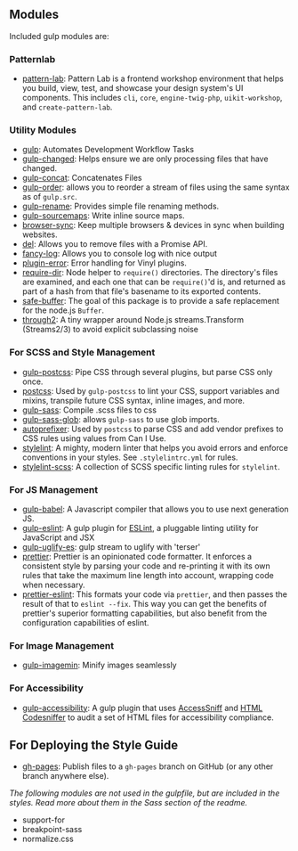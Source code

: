 ## Modules
Included gulp modules are:

### Patternlab
* [pattern-lab](https://patternlab.io/): Pattern Lab is a frontend workshop environment that helps you build, view, test, and showcase your design system's UI components. This includes `cli`, `core`, `engine-twig-php`, `uikit-workshop`, and `create-pattern-lab`.

### Utility Modules
* [gulp](https://www.npmjs.com/package/gulp): Automates Development Workflow Tasks
* [gulp-changed](https://www.npmjs.com/package/gulp-changed): Helps ensure we are only processing files that have changed. 
* [gulp-concat](https://www.npmjs.com/package/gulp-concat): Concatenates Files
* [gulp-order](https://www.npmjs.com/package/gulp-order): allows you to reorder a stream of files using the same syntax as of `gulp.src`.
* [gulp-rename](https://www.npmjs.com/package/gulp-rename): Provides simple file renaming methods.
* [gulp-sourcemaps](https://www.npmjs.com/package/gulp-sourcemaps): Write inline source maps.
* [browser-sync](https://www.npmjs.com/package/browser-sync): Keep multiple browsers & devices in sync when building websites.
* [del](https://www.npmjs.com/package/del): Allows you to remove files with a Promise API.
* [fancy-log](https://www.npmjs.com/package/fancylog): Allows you to console log with nice output
* [plugin-error](https://www.npmjs.com/package/plugin-error): Error handling for Vinyl plugins.
* [require-dir](https://www.npmjs.com/package/require-dir): Node helper to `require()` directories. The directory's files are examined, and each one that can be `require()`'d is, and returned as part of a hash from that file's basename to its exported contents.
* [safe-buffer](https://www.npmjs.com/package/safe-buffer): The goal of this package is to provide a safe replacement for the node.js `Buffer`.
* [through2](https://www.npmjs.com/package/through2): A tiny wrapper around Node.js streams.Transform (Streams2/3) to avoid explicit subclassing noise

### For SCSS and Style Management
* [gulp-postcss](https://www.npmjs.com/package/gulp-postcss): Pipe CSS through several plugins, but parse CSS only once.
* [postcss](https://www.npmjs.com/package/postcss): Used by `gulp-postcss` to lint your CSS, support variables and mixins, transpile future CSS syntax, inline images, and more.
* [gulp-sass](https://www.npmjs.com/package/gulp-sass): Compile .scss files to css
* [gulp-sass-glob](https://www.npmjs.com/package/gulp-sass-glob): allows `gulp-sass` to use glob imports.
* [autoprefixer](https://www.npmjs.com/package/autoprefixer): Used by `postcss` to parse CSS and add vendor prefixes to CSS rules using values from Can I Use.
* [stylelint](https://www.npmjs.com/package/stylelint): A mighty, modern linter that helps you avoid errors and enforce conventions in your styles. See `.stylelintrc.yml` for rules.
* [stylelint-scss](https://www.npmjs.com/package/stylelint-scss): A collection of SCSS specific linting rules for `stylelint`.

### For JS Management
* [gulp-babel](https://www.npmjs.com/package/gulp-babel): A Javascript compiler that allows you to use next generation JS.
* [gulp-eslint](https://www.npmjs.com/package/gulp-eslint): A gulp plugin for [ESLint](https://eslint.org/), a pluggable linting utility for JavaScript and JSX
* [gulp-uglify-es](https://www.npmjs.com/package/gulp-uglify-es): gulp stream to uglify with 'terser'
* [prettier](https://www.npmjs.com/package/prettier): Prettier is an opinionated code formatter. It enforces a consistent style by parsing your code and re-printing it with its own rules that take the maximum line length into account, wrapping code when necessary.
* [prettier-eslint](https://www.npmjs.com/package/prettier-eslint): This formats your code via `prettier`, and then passes the result of that to `eslint --fix`. This way you can get the benefits of prettier's superior formatting capabilities, but also benefit from the configuration capabilities of eslint.

### For Image Management
* [gulp-imagemin](https://www.npmjs.com/package/imagemin): Minify images seamlessly

### For Accessibility
* [gulp-accessibility](https://www.npmjs.com/package/gulp-accessibility): A gulp plugin that uses [AccessSniff](https://github.com/yargalot/AccessSniff) and [HTML Codesniffer](http://github.com/squizlabs/HTML_CodeSniffer) to audit a set of HTML files for accessibility compliance. 

## For Deploying the Style Guide
* [gh-pages](https://www.npmjs.com/package/gh-pages): Publish files to a `gh-pages` branch on GitHub (or any other branch anywhere else).

_The following modules are not used in the gulpfile, but are included in the styles. Read more about them in the Sass section of the readme._

* support-for
* breakpoint-sass
* normalize.css
